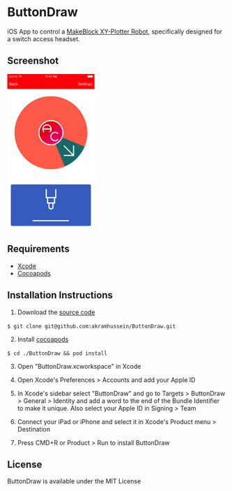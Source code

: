 # ButtonDraw

iOS App to control a [MakeBlock XY-Plotter Robot](http://store.makeblock.com/xy-plotter-robot-kit/), specifically designed for a switch access headset.

## Screenshot

<img src="screenshot.png" width="200">

## Requirements

* [Xcode](https://developer.apple.com/xcode/download/)
* [Cocoapods](https://cocoapods.org/)

## Installation Instructions

1. Download the [source code](https://github.com/akramhussein/ButtonDraw)

  `$ git clone git@github.com:akramhussein/ButtonDraw.git`

2. Install [cocoapods](https://cocoapods.org/)

  `$ cd ./ButtonDraw && pod install`

3. Open "ButtonDraw.xcworkspace" in Xcode

4. Open Xcode's Preferences > Accounts and add your Apple ID

5. In Xcode's sidebar select "ButtonDraw" and go to Targets > ButtonDraw > General > Identity and add a word to the end of the Bundle Identifier to make it unique. Also select your Apple ID in Signing > Team

6. Connect your iPad or iPhone and select it in Xcode's Product menu > Destination

7. Press CMD+R or Product > Run to install ButtonDraw

## License

ButtonDraw is available under the MIT License
